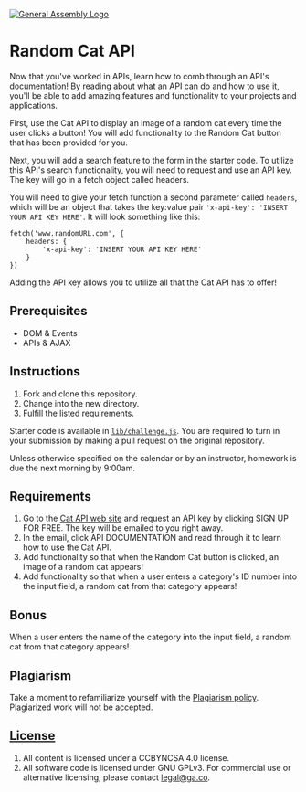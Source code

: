 [![General Assembly Logo](https://camo.githubusercontent.com/1a91b05b8f4d44b5bbfb83abac2b0996d8e26c92/687474703a2f2f692e696d6775722e636f6d2f6b6538555354712e706e67)](https://generalassemb.ly/education/web-development-immersive)

# Random Cat API

Now that you've worked in APIs, learn how to comb through an API's documentation! By reading about what an API can do and how to use it, you'll be able to add amazing features and functionality to your projects and applications.

First, use the Cat API to display an image of a random cat every time the user clicks a button! You will add functionality to the Random Cat button that has been provided for you.

Next, you will add a search feature to the form in the starter code. To utilize this API's search functionality, you will need to request and use an API key. The key will go in a fetch object called headers.

You will need to give your fetch function a second parameter called `headers`, which will be an object that takes the key:value pair `'x-api-key': 'INSERT YOUR API KEY HERE'`. It will look something like this:

```
fetch('www.randomURL.com', {
    headers: {
        'x-api-key': 'INSERT YOUR API KEY HERE'
    }
})
```

Adding the API key allows you to utilize all that the Cat API has to offer!

## Prerequisites

* DOM & Events
* APIs & AJAX

## Instructions

1. Fork and clone this repository.
2. Change into the new directory.
3. Fulfill the listed requirements.

Starter code is available in [`lib/challenge.js`](lib/challenge.js). You are
required to turn in your submission by making a pull request on the original
repository.

Unless otherwise specified on the calendar or by an instructor, homework is due
the next morning by 9:00am.

## Requirements

1. Go to the [Cat API web site](https://thecatapi.com/) and request an API key by clicking SIGN UP FOR FREE. The key will be emailed to you right away.
2. In the email, click API DOCUMENTATION and read through it to learn how to use the Cat API.
3. Add functionality so that when the Random Cat button is clicked, an image of a random cat appears!
4. Add functionality so that when a user enters a category's ID number into the input field, a random cat from that category appears!

## Bonus

When a user enters the name of the category into the input field, a random cat from that category appears!

## Plagiarism

Take a moment to refamiliarize yourself with the [Plagiarism policy](https://git.generalassemb.ly/DC-WDI/Administrative/blob/master/plagiarism.md). Plagiarized work will not be accepted.

## [License](LICENSE)

1.  All content is licensed under a CC­BY­NC­SA 4.0 license.
2.  All software code is licensed under GNU GPLv3. For commercial use or
    alternative licensing, please contact legal@ga.co.

